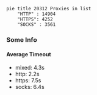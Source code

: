 
```mermaid
pie title 20312 Proxies in list
    "HTTP" : 14904
    "HTTPS": 4252
    "SOCKS" : 3561
```

### Some Info
#### Average Timeout

- mixed: 4.3s
- http: 2.2s
- https: 7.5s
- socks: 6.4s